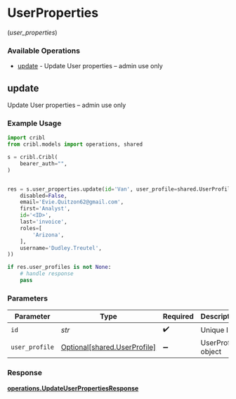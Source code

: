 # UserProperties
(*user_properties*)

### Available Operations

* [update](#update) - Update User properties – admin use only

## update

Update User properties – admin use only

### Example Usage

```python
import cribl
from cribl.models import operations, shared

s = cribl.Cribl(
    bearer_auth="",
)


res = s.user_properties.update(id='Van', user_profile=shared.UserProfile(
    disabled=False,
    email='Evie.Quitzon62@gmail.com',
    first='Analyst',
    id='<ID>',
    last='invoice',
    roles=[
        'Arizona',
    ],
    username='Dudley.Treutel',
))

if res.user_profiles is not None:
    # handle response
    pass
```

### Parameters

| Parameter                                                          | Type                                                               | Required                                                           | Description                                                        |
| ------------------------------------------------------------------ | ------------------------------------------------------------------ | ------------------------------------------------------------------ | ------------------------------------------------------------------ |
| `id`                                                               | *str*                                                              | :heavy_check_mark:                                                 | Unique ID                                                          |
| `user_profile`                                                     | [Optional[shared.UserProfile]](../../models/shared/userprofile.md) | :heavy_minus_sign:                                                 | UserProfile object                                                 |


### Response

**[operations.UpdateUserPropertiesResponse](../../models/operations/updateuserpropertiesresponse.md)**

